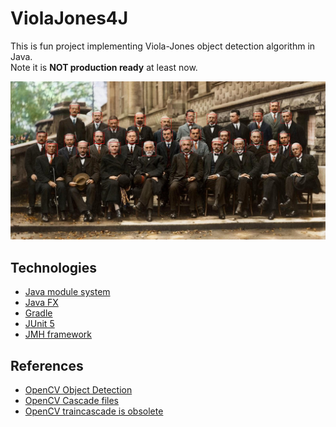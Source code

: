 # ViolaJones4J

This is fun project implementing Viola-Jones object detection algorithm in Java.\
Note it is __NOT production ready__ at least now.

![Face detection example](https://github.com/hurynovich/ViolaJones4J/blob/main/docs/img/solvay_faces_detection.jpg?raw=true)

## Technologies
* [Java module system](http://openjdk.java.net/projects/jigsaw/)
* [Java FX](https://openjfx.io/)
* [Gradle](https://docs.gradle.org/current/userguide/userguide.html)
* [JUnit 5](https://junit.org/junit5/docs/current/user-guide/)
* [JMH framework](https://openjdk.java.net/projects/code-tools/jmh/)

## References
* [OpenCV Object Detection](https://docs.opencv.org/4.5.4/d5/d54/group__objdetect.html)
* [OpenCV Cascade files](https://github.com/opencv/opencv/tree/master/data)
* [OpenCV traincascade is obsolete](https://github.com/opencv/opencv/issues/13231)
